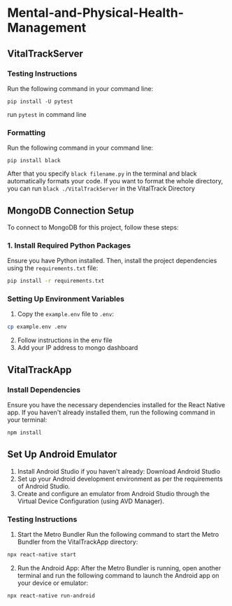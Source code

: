 # Mental-and-Physical-Health-Management


## VitalTrackServer

### Testing Instructions
Run the following command in your command line:

```pip install -U pytest```

run ```pytest``` in command line


### Formatting
Run the following command in your command line:

```pip install black ```

After that you specify ```black filename.py``` in the terminal and black automatically formats your code. 
If you want to format the whole directory, you can run ```black ./VitalTrackServer``` in the VitalTrack Directory

## MongoDB Connection Setup

To connect to MongoDB for this project, follow these steps:

### 1. Install Required Python Packages

Ensure you have Python installed. Then, install the project dependencies using the `requirements.txt` file:

```bash
pip install -r requirements.txt
```

### Setting Up Environment Variables

1. Copy the `example.env` file to `.env`:

```bash
cp example.env .env
```

2. Follow instructions in the env file
3. Add your IP address to mongo dashboard



## VitalTrackApp

### Install Dependencies

Ensure you have the necessary dependencies installed for the React Native app. If you haven't already installed them, run the following command in your terminal:

```bash
npm install
```


## Set Up Android Emulator

1. Install Android Studio if you haven't already: Download Android Studio
2. Set up your Android development environment as per the requirements of Android Studio.
3. Create and configure an emulator from Android Studio through the Virtual Device Configuration (using AVD Manager).
   
   
### Testing Instructions
1. Start the Metro Bundler
Run the following command to start the Metro Bundler from the VitalTrackApp directory:

```bash
npx react-native start
```

2. Run the Android App:
After the Metro Bundler is running, open another terminal and run the following command to launch the Android app on your device or emulator:

```bash
npx react-native run-android
```




